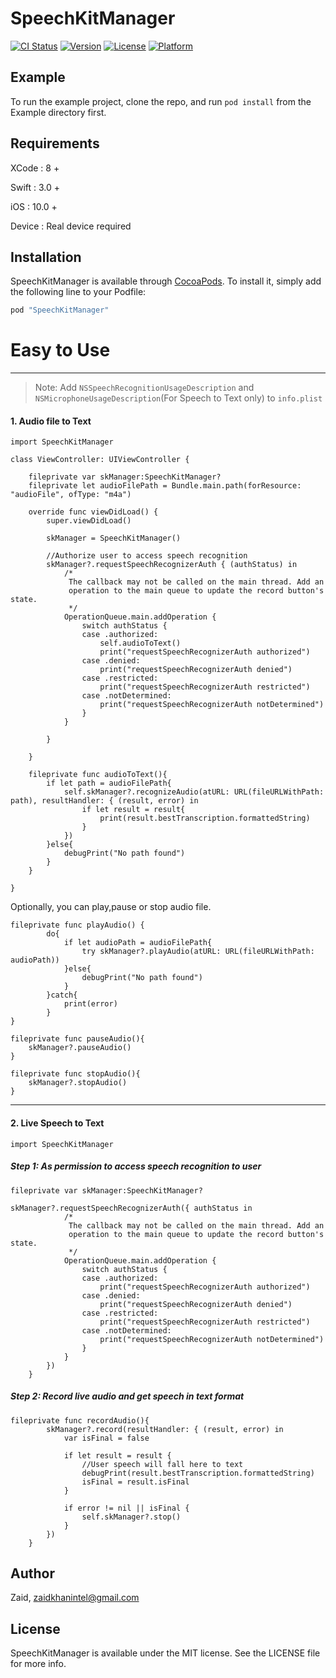 # SpeechKitManager

[![CI Status](http://img.shields.io/travis/Zaid/SpeechKitManager.svg?style=flat)](https://travis-ci.org/Zaid/SpeechKitManager)
[![Version](https://img.shields.io/cocoapods/v/SpeechKitManager.svg?style=flat)](http://cocoapods.org/pods/SpeechKitManager)
[![License](https://img.shields.io/cocoapods/l/SpeechKitManager.svg?style=flat)](http://cocoapods.org/pods/SpeechKitManager)
[![Platform](https://img.shields.io/cocoapods/p/SpeechKitManager.svg?style=flat)](http://cocoapods.org/pods/SpeechKitManager)

## Example

To run the example project, clone the repo, and run `pod install` from the Example directory first.

## Requirements
XCode : 8 +

Swift : 3.0 +

iOS   : 10.0 +

Device : Real device required

## Installation

SpeechKitManager is available through [CocoaPods](http://cocoapods.org). To install
it, simply add the following line to your Podfile:

```ruby
pod "SpeechKitManager"
```
# Easy to Use
___
> Note: Add `NSSpeechRecognitionUsageDescription` and `NSMicrophoneUsageDescription`(For Speech to Text only) to `info.plist`

#### 1. Audio file to Text

    import SpeechKitManager
    
    class ViewController: UIViewController {
    
        fileprivate var skManager:SpeechKitManager?
        fileprivate let audioFilePath = Bundle.main.path(forResource: "audioFile", ofType: "m4a")
        
        override func viewDidLoad() {
            super.viewDidLoad()
    
            skManager = SpeechKitManager()
            
            //Authorize user to access speech recognition
            skManager?.requestSpeechRecognizerAuth { (authStatus) in
                /*
                 The callback may not be called on the main thread. Add an
                 operation to the main queue to update the record button's state.
                 */
                OperationQueue.main.addOperation {
                    switch authStatus {
                    case .authorized:
                        self.audioToText()
                        print("requestSpeechRecognizerAuth authorized")
                    case .denied:
                        print("requestSpeechRecognizerAuth denied")
                    case .restricted:
                        print("requestSpeechRecognizerAuth restricted")
                    case .notDetermined:
                        print("requestSpeechRecognizerAuth notDetermined")
                    }
                }
                
            }
            
        }
        
        fileprivate func audioToText(){
            if let path = audioFilePath{
                self.skManager?.recognizeAudio(atURL: URL(fileURLWithPath: path), resultHandler: { (result, error) in
                    if let result = result{
                        print(result.bestTranscription.formattedString)
                    }
                })
            }else{
                debugPrint("No path found")
            }
        }
    
    }

Optionally, you can play,pause or stop audio file.

    fileprivate func playAudio() {
            do{
                if let audioPath = audioFilePath{
                    try skManager?.playAudio(atURL: URL(fileURLWithPath: audioPath))
                }else{
                    debugPrint("No path found")
                }
            }catch{
                print(error)
            }
    }
    
    fileprivate func pauseAudio(){
        skManager?.pauseAudio()
    }
    
    fileprivate func stopAudio(){
        skManager?.stopAudio()
    }

____
#### 2. Live Speech to Text

    import SpeechKitManager
##### Step 1: As permission to access speech recognition to user

    fileprivate var skManager:SpeechKitManager?
        
    skManager?.requestSpeechRecognizerAuth({ authStatus in
                /*
                 The callback may not be called on the main thread. Add an
                 operation to the main queue to update the record button's state.
                 */
                OperationQueue.main.addOperation {
                    switch authStatus {
                    case .authorized:
                        print("requestSpeechRecognizerAuth authorized")
                    case .denied:
                        print("requestSpeechRecognizerAuth denied")
                    case .restricted:
                        print("requestSpeechRecognizerAuth restricted")
                    case .notDetermined:
                        print("requestSpeechRecognizerAuth notDetermined")
                    }
                }
            })
        }
        
##### Step 2: Record live audio and get speech in text format
    fileprivate func recordAudio(){
            skManager?.record(resultHandler: { (result, error) in
                var isFinal = false
                
                if let result = result {
                    //User speech will fall here to text
                    debugPrint(result.bestTranscription.formattedString)
                    isFinal = result.isFinal
                }
                
                if error != nil || isFinal {
                    self.skManager?.stop()
                }
            })
        }
        
## Author

Zaid, zaidkhanintel@gmail.com

## License

SpeechKitManager is available under the MIT license. See the LICENSE file for more info.
